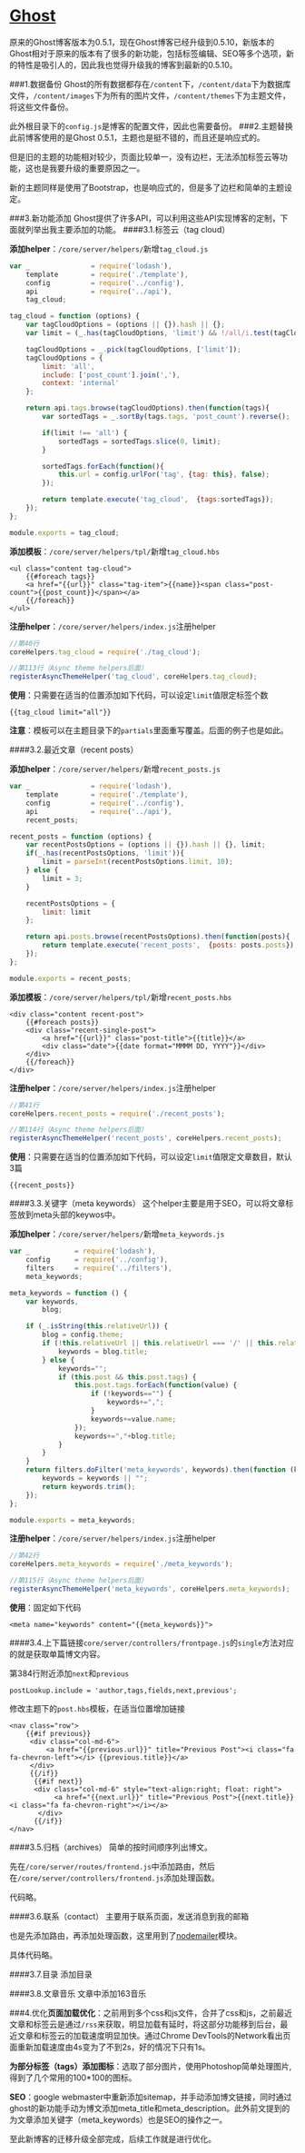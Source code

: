 [Ghost](https://github.com/TryGhost/Ghost)
==========================================

原来的Ghost博客版本为0.5.1，现在Ghost博客已经升级到0.5.10，新版本的Ghost相对于原来的版本有了很多的新功能，包括标签编辑、SEO等多个选项，新的特性是吸引人的，因此我也觉得升级我的博客到最新的0.5.10。

###1.数据备份 Ghost的所有数据都存在`/content`下，`/content/data`下为数据库文件，`/content/images`下为所有的图片文件，`/content/themes`下为主题文件，将这些文件备份。

此外根目录下的`config.js`是博客的配置文件，因此也需要备份。 ###2.主题替换 此前博客使用的是Ghost 0.5.1，主题也是挺不错的，而且还是响应式的。

但是旧的主题的功能相对较少，页面比较单一，没有边栏，无法添加标签云等功能，这也是我要升级的重要原因之一。

新的主题同样是使用了Bootstrap，也是响应式的，但是多了边栏和简单的主题设定。

###3.新功能添加 Ghost提供了许多API，可以利用这些API实现博客的定制，下面就列举出我主要添加的功能。 ####3.1.标签云（tag cloud）

**添加helper**：`/core/server/helpers/`新增`tag_cloud.js`

```javascript
var _               = require('lodash'),
    template        = require('./template'),
    config          = require('../config'),
    api             = require('../api'),
    tag_cloud;

tag_cloud = function (options) {
    var tagCloudOptions = (options || {}).hash || {};
    var limit = (_.has(tagCloudOptions, 'limit') && !/all/i.test(tagCloudOptions.limit))? parseInt(tagCloudOptions.limit, 10) : 'all';

    tagCloudOptions = _.pick(tagCloudOptions, ['limit']);
    tagCloudOptions = {
        limit: 'all',
        include: ['post_count'].join(','),
        context: 'internal'
    };

    return api.tags.browse(tagCloudOptions).then(function(tags){
        var sortedTags = _.sortBy(tags.tags, 'post_count').reverse();

        if(limit !== 'all') {
            sortedTags = sortedTags.slice(0, limit);
        }

        sortedTags.forEach(function(){
            this.url = config.urlFor('tag', {tag: this}, false);
        });

        return template.execute('tag_cloud',  {tags:sortedTags});
    });
};

module.exports = tag_cloud;
```

**添加模板**：`/core/server/helpers/tpl/`新增`tag_cloud.hbs`

```handlebar
<ul class="content tag-cloud">
    {{#foreach tags}}
    <a href="{{url}}" class="tag-item">{{name}}<span class="post-count">{{post_count}}</span></a>
    {{/foreach}}
</ul>
```

**注册helper**：`/core/server/helpers/index.js`注册helper

```javascript
//第40行
coreHelpers.tag_cloud = require('./tag_cloud');

//第113行（Async theme helpers后面）
registerAsyncThemeHelper('tag_cloud', coreHelpers.tag_cloud);
```

**使用**：只需要在适当的位置添加如下代码，可以设定`limit`值限定标签个数

```handlebar
{{tag_cloud limit="all"}}
```

**注意**：模板可以在主题目录下的`partials`里面重写覆盖。后面的例子也是如此。

####3.2.最近文章（recent posts）

**添加helper**：`/core/server/helpers/`新增`recent_posts.js`

```javascript
var _               = require('lodash'),
    template        = require('./template'),
    config          = require('../config'),
    api             = require('../api'),
    recent_posts;

recent_posts = function (options) {
    var recentPostsOptions = (options || {}).hash || {}, limit;
    if(_.has(recentPostsOptions, 'limit')){
        limit = parseInt(recentPostsOptions.limit, 10);
    } else {
        limit = 3;
    }

    recentPostsOptions = {
        limit: limit
    };

    return api.posts.browse(recentPostsOptions).then(function(posts){
        return template.execute('recent_posts',  {posts: posts.posts});
    });
};

module.exports = recent_posts;
```

**添加模板**：`/core/server/helpers/tpl/`新增`recent_posts.hbs`

```handlebar
<div class="content recent-post">
    {{#foreach posts}}
    <div class="recent-single-post">
        <a href="{{url}}" class="post-title">{{title}}</a>
        <div class="date">{{date format="MMMM DD, YYYY"}}</div>
    </div>
    {{/foreach}}
</div>
```

**注册helper**：`/core/server/helpers/index.js`注册helper

```javascript
//第41行
coreHelpers.recent_posts = require('./recent_posts');

//第114行（Async theme helpers后面）
registerAsyncThemeHelper('recent_posts', coreHelpers.recent_posts);
```

**使用**：只需要在适当的位置添加如下代码，可以设定`limit`值限定文章数目，默认3篇

```handlebar
{{recent_posts}}
```

####3.3.关键字（meta keywords） 这个helper主要是用于SEO，可以将文章标签放到meta头部的keywos中。

**添加helper**：`/core/server/helpers/`新增`meta_keywords.js`

```javascript
var _           = require('lodash'),
    config      = require('../config'),
    filters     = require('../filters'),
    meta_keywords;

meta_keywords = function () {
    var keywords,
        blog;

    if (_.isString(this.relativeUrl)) {
        blog = config.theme;
        if (!this.relativeUrl || this.relativeUrl === '/' || this.relativeUrl === '' || this.relativeUrl.match(/\/page/)) {
            keywords = blog.title;
        } else {
            keywords="";
            if (this.post && this.post.tags) {
                this.post.tags.forEach(function(value) {
                    if (!keywords=="") {
                        keywords+=",";
                    }
                    keywords+=value.name;
                });
                keywords+=","+blog.title;
            }
        }
    }
    return filters.doFilter('meta_keywords', keywords).then(function (keywords) {
        keywords = keywords || "";
        return keywords.trim();
    });
};

module.exports = meta_keywords;
```

**注册helper**：`/core/server/helpers/index.js`注册helper

```javascript
//第42行
coreHelpers.meta_keywords = require('./meta_keywords');

//第115行（Async theme helpers后面）
registerAsyncThemeHelper('meta_keywords', coreHelpers.meta_keywords);
```

**使用**：固定如下代码

```handlebar
<meta name="keywords" content="{{meta_keywords}}">
```

####3.4.上下篇链接`core/server/controllers/frontpage.js`的`single`方法对应的就是获取单篇博文内容。

第384行附近添加`next`和`previous`

```javscript
postLookup.include = 'author,tags,fields,next,previous';
```

修改主题下的`post.hbs`模板，在适当位置增加链接

```handlebar
<nav class="row">
    {{#if previous}}
     <div class="col-md-6">
         <a href="{{previous.url}}" title="Previous Post"><i class="fa fa-chevron-left"></i> {{previous.title}}</a>
     </div>
     {{/if}}
      {{#if next}}
      <div class="col-md-6" style="text-align:right; float: right">
           <a href="{{next.url}}" title="Previous Post">{{next.title}} <i class="fa fa-chevron-right"></i></a>
       </div>
      {{/if}}
</nav>
```

####3.5.归档（archives） 简单的按时间顺序列出博文。

先在`/core/server/routes/frontend.js`中添加路由，然后在`/core/server/controllers/frontend.js`添加处理函数。

代码略。

####3.6.联系（contact） 主要用于联系页面，发送消息到我的邮箱

也是先添加路由，再添加处理函数，这里用到了[nodemailer](https://github.com/andris9/Nodemailer)模块。

具体代码略。

####3.7.目录 添加目录

####3.8.文章音乐 文章中添加163音乐

###4.优化**页面加载优化**：之前用到多个css和js文件，合并了css和js，之前最近文章和标签云是通过`/rss`来获取，明显加载有延时，将这部分功能移到后台，最近文章和标签云的加载速度明显加快。通过Chrome DevTools的Network看出页面重新加载速度由4s变为了不到2s，好的情况下只有1s。

**为部分标签（tags）添加图标**：选取了部分图片，使用Photoshop简单处理图片,得到了几个常用的100\*100的图标。

**SEO**：google webmaster中重新添加sitemap，并手动添加博文链接，同时通过ghost的新功能手动为博文添加meta\_title和meta\_description。此外前文提到的为文章添加关键字（meta_keywords）也是SEO的操作之一。

至此新博客的迁移升级全部完成，后续工作就是进行优化。
